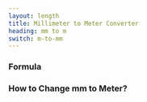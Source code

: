 ```yaml
---
layout: length
title: Millimeter to Meter Converter
heading: mm to m
switch: m-to-mm
---
```


<script>
  selectInput[2].selected = true
  selectOutput[7].selected = true
</script>

### Formula
<p id="formula"></p>

### How to Change mm to Meter?

